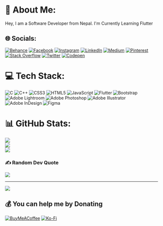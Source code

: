 # 💫 About Me:
Hey, I am a Software Developer from Nepal.
I'm Currently Learning Flutter


## 🌐 Socials:
[![Behance](https://img.shields.io/badge/Behance-1769ff?logo=behance&logoColor=white)](https://behance.net/yugeshpoudel) [![Facebook](https://img.shields.io/badge/Facebook-%231877F2.svg?logo=Facebook&logoColor=white)](https://facebook.com/yugesh.45d) [![Instagram](https://img.shields.io/badge/Instagram-%23E4405F.svg?logo=Instagram&logoColor=white)](https://instagram.com/yugesh_45d) [![LinkedIn](https://img.shields.io/badge/LinkedIn-%230077B5.svg?logo=linkedin&logoColor=white)](https://linkedin.com/in/yugesh-45d) [![Medium](https://img.shields.io/badge/Medium-12100E?logo=medium&logoColor=white)](https://medium.com/@yugesh_45d) [![Pinterest](https://img.shields.io/badge/Pinterest-%23E60023.svg?logo=Pinterest&logoColor=white)](https://pinterest.com/yugesh_45d) [![Stack Overflow](https://img.shields.io/badge/-Stackoverflow-FE7A16?logo=stack-overflow&logoColor=white)](https://stackoverflow.com/users/19198468) [![Twitter](https://img.shields.io/badge/Twitter-%231DA1F2.svg?logo=Twitter&logoColor=white)](https://twitter.com/yugesh_45d) [![Codepen](https://img.shields.io/badge/Codepen-000000?style=for-the-badge&logo=codepen&logoColor=white)](https://codepen.io/Yugesh-45d) 

# 💻 Tech Stack:
![C](https://img.shields.io/badge/c-%2300599C.svg?style=for-the-badge&logo=c&logoColor=white) ![C++](https://img.shields.io/badge/c++-%2300599C.svg?style=for-the-badge&logo=c%2B%2B&logoColor=white) ![CSS3](https://img.shields.io/badge/css3-%231572B6.svg?style=for-the-badge&logo=css3&logoColor=white) ![HTML5](https://img.shields.io/badge/html5-%23E34F26.svg?style=for-the-badge&logo=html5&logoColor=white) ![JavaScript](https://img.shields.io/badge/javascript-%23323330.svg?style=for-the-badge&logo=javascript&logoColor=%23F7DF1E) ![Flutter](https://img.shields.io/badge/Flutter-%2302569B.svg?style=for-the-badge&logo=Flutter&logoColor=white) ![Bootstrap](https://img.shields.io/badge/bootstrap-%23563D7C.svg?style=for-the-badge&logo=bootstrap&logoColor=white) ![Adobe Lightroom](https://img.shields.io/badge/Adobe%20Lightroom-31A8FF.svg?style=for-the-badge&logo=Adobe%20Lightroom&logoColor=white) ![Adobe Photoshop](https://img.shields.io/badge/adobephotoshop-%2331A8FF.svg?style=for-the-badge&logo=adobephotoshop&logoColor=white) ![Adobe Illustrator](https://img.shields.io/badge/adobeillustrator-%23FF9A00.svg?style=for-the-badge&logo=adobeillustrator&logoColor=white) ![Adobe InDesign](https://img.shields.io/badge/Adobe%20InDesign-49021F?style=for-the-badge&logo=adobeindesign&logoColor=white) 	![Figma](https://img.shields.io/badge/figma-%23F24E1E.svg?style=for-the-badge&logo=figma&logoColor=white)
# 📊 GitHub Stats:
![](https://github-readme-stats.vercel.app/api?username=Yugesh-45d&theme=dark&hide_border=false&include_all_commits=false&count_private=false)<br/>
![](https://github-readme-streak-stats.herokuapp.com/?user=Yugesh-45d&theme=dark&hide_border=false)<br/>
![](https://github-readme-stats.vercel.app/api/top-langs/?username=Yugesh-45d&theme=dark&hide_border=false&include_all_commits=false&count_private=false&layout=compact)

### ✍️ Random Dev Quote
![](https://quotes-github-readme.vercel.app/api?type=vetical&theme=radical)

---
[![](https://visitcount.itsvg.in/api?id=Yugesh-45d&icon=0&color=0)](https://visitcount.itsvg.in)

  ## 💰 You can help me by Donating
  [![BuyMeACoffee](https://img.shields.io/badge/Buy%20Me%20a%20Coffee-ffdd00?style=for-the-badge&logo=buy-me-a-coffee&logoColor=black)](https://buymeacoffee.com/yugesh.45d) [![Ko-Fi](https://img.shields.io/badge/Ko--fi-F16061?style=for-the-badge&logo=ko-fi&logoColor=white)](https://ko-fi.com/yugesh_45d) 

  
<!-- Proudly created with GPRM ( https://gprm.itsvg.in ) -->
